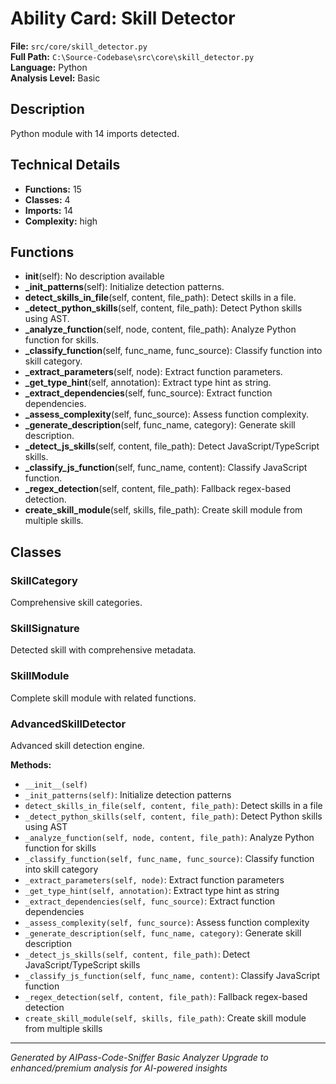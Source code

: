 # Ability Card: Skill Detector

**File:** `src/core/skill_detector.py`  
**Full Path:** `C:\Source-Codebase\src\core\skill_detector.py`  
**Language:** Python  
**Analysis Level:** Basic

## Description

Python module with 14 imports detected.

## Technical Details

- **Functions:** 15
- **Classes:** 4
- **Imports:** 14
- **Complexity:** high


## Functions

- **__init__**(self): No description available
- **_init_patterns**(self): Initialize detection patterns.
- **detect_skills_in_file**(self, content, file_path): Detect skills in a file.
- **_detect_python_skills**(self, content, file_path): Detect Python skills using AST.
- **_analyze_function**(self, node, content, file_path): Analyze Python function for skills.
- **_classify_function**(self, func_name, func_source): Classify function into skill category.
- **_extract_parameters**(self, node): Extract function parameters.
- **_get_type_hint**(self, annotation): Extract type hint as string.
- **_extract_dependencies**(self, func_source): Extract function dependencies.
- **_assess_complexity**(self, func_source): Assess function complexity.
- **_generate_description**(self, func_name, category): Generate skill description.
- **_detect_js_skills**(self, content, file_path): Detect JavaScript/TypeScript skills.
- **_classify_js_function**(self, func_name, content): Classify JavaScript function.
- **_regex_detection**(self, content, file_path): Fallback regex-based detection.
- **create_skill_module**(self, skills, file_path): Create skill module from multiple skills.


## Classes

### SkillCategory

Comprehensive skill categories.


### SkillSignature

Detected skill with comprehensive metadata.


### SkillModule

Complete skill module with related functions.


### AdvancedSkillDetector

Advanced skill detection engine.

**Methods:**
- `__init__(self)`
- `_init_patterns(self)`: Initialize detection patterns
- `detect_skills_in_file(self, content, file_path)`: Detect skills in a file
- `_detect_python_skills(self, content, file_path)`: Detect Python skills using AST
- `_analyze_function(self, node, content, file_path)`: Analyze Python function for skills
- `_classify_function(self, func_name, func_source)`: Classify function into skill category
- `_extract_parameters(self, node)`: Extract function parameters
- `_get_type_hint(self, annotation)`: Extract type hint as string
- `_extract_dependencies(self, func_source)`: Extract function dependencies
- `_assess_complexity(self, func_source)`: Assess function complexity
- `_generate_description(self, func_name, category)`: Generate skill description
- `_detect_js_skills(self, content, file_path)`: Detect JavaScript/TypeScript skills
- `_classify_js_function(self, func_name, content)`: Classify JavaScript function
- `_regex_detection(self, content, file_path)`: Fallback regex-based detection
- `create_skill_module(self, skills, file_path)`: Create skill module from multiple skills

---
*Generated by AIPass-Code-Sniffer Basic Analyzer*
*Upgrade to enhanced/premium analysis for AI-powered insights*
